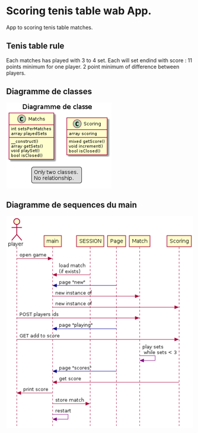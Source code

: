 # Scoring tenis table wab App.

App to scoring tenis table matches.

## Tenis table rule 

Each matches has played with 3 to 4 set. 
Each will set endind with score : 
    11 points minimum for one player.
    2 point minimum of difference between players.

## Diagramme de classes
![Diagramme de classe](out/Models/classes/Diagrammedeclasse.png "Diagramme de classe")


## Diagramme de sequences du main
![Diagramme de sequence](out/Models/sequence/Diagrammedesequence.png "Diagramme de sequence")